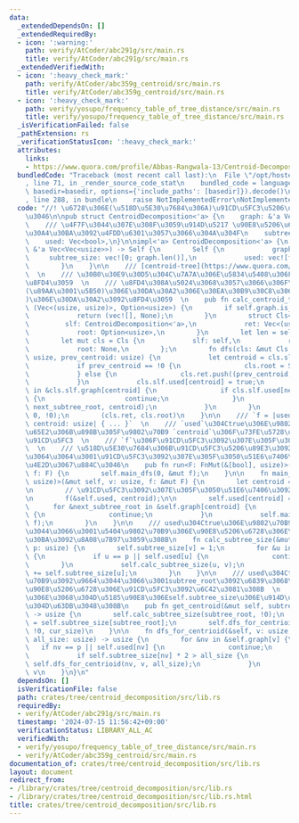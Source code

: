 ```yaml
---
data:
  _extendedDependsOn: []
  _extendedRequiredBy:
  - icon: ':warning:'
    path: verify/AtCoder/abc291g/src/main.rs
    title: verify/AtCoder/abc291g/src/main.rs
  _extendedVerifiedWith:
  - icon: ':heavy_check_mark:'
    path: verify/AtCoder/abc359g_centroid/src/main.rs
    title: verify/AtCoder/abc359g_centroid/src/main.rs
  - icon: ':heavy_check_mark:'
    path: verify/yosupo/frequency_table_of_tree_distance/src/main.rs
    title: verify/yosupo/frequency_table_of_tree_distance/src/main.rs
  _isVerificationFailed: false
  _pathExtension: rs
  _verificationStatusIcon: ':heavy_check_mark:'
  attributes:
    links:
    - https://www.quora.com/profile/Abbas-Rangwala-13/Centroid-Decomposition-of-a-Tree)
  bundledCode: "Traceback (most recent call last):\n  File \"/opt/hostedtoolcache/Python/3.10.15/x64/lib/python3.10/site-packages/onlinejudge_verify/documentation/build.py\"\
    , line 71, in _render_source_code_stat\n    bundled_code = language.bundle(stat.path,\
    \ basedir=basedir, options={'include_paths': [basedir]}).decode()\n  File \"/opt/hostedtoolcache/Python/3.10.15/x64/lib/python3.10/site-packages/onlinejudge_verify/languages/rust.py\"\
    , line 288, in bundle\n    raise NotImplementedError\nNotImplementedError\n"
  code: "//! \u6728\u306E(\u518D\u5E30\u7684\u306A)\u91CD\u5FC3\u5206\u89E3\u3092\u884C\
    \u3046\n\npub struct CentroidDecomposition<'a> {\n    graph: &'a Vec<Vec<usize>>,\n\
    \    /// \u4F7F\u3044\u307E\u308F\u3059\u914D\u5217 \u90E8\u5206\u6728\u306E\u30B5\
    \u30A4\u30BA\u3092\u4FDD\u6301\u3057\u3066\u304A\u304F\n    subtree_size: Vec<usize>,\n\
    \    used: Vec<bool>,\n}\n\nimpl<'a> CentroidDecomposition<'a> {\n    pub fn new(graph:\
    \ &'a Vec<Vec<usize>>) -> Self {\n        Self {\n            graph,\n       \
    \     subtree_size: vec![0; graph.len()],\n            used: vec![false; graph.len()],\n\
    \        }\n    }\n\n    /// [centroid-tree](https://www.quora.com/profile/Abbas-Rangwala-13/Centroid-Decomposition-of-a-Tree)\
    \  \n    /// \u30B0\u30E9\u30D5\u304C\u7A7A\u306E\u5834\u5408\u306F(vec![], None)\u3092\
    \u8FD4\u3059  \n    /// \u8FD4\u308A\u5024\u3068\u3057\u3066\u306F\u3001centroid-tree\u306E\
    (\u89AA\u3001\u5B50)\u306E\u30DA\u30A2\u306E\u30EA\u30B9\u30C8\u3068Some(\u6839\
    )\u306E\u30DA\u30A2\u3092\u8FD4\u3059  \n    pub fn calc_centroid_tree(self) ->\
    \ (Vec<(usize, usize)>, Option<usize>) {\n        if self.graph.is_empty() {\n\
    \            return (vec![], None);\n        }\n        struct Cls<'a> {\n   \
    \         slf: CentroidDecomposition<'a>,\n            ret: Vec<(usize, usize)>,\n\
    \            root: Option<usize>,\n        }\n        let len = self.graph.len();\n\
    \        let mut cls = Cls {\n            slf: self,\n            ret: Vec::with_capacity(len),\n\
    \            root: None,\n        };\n        fn dfs(cls: &mut Cls, subtree_root:\
    \ usize, prev_centroid: usize) {\n            let centroid = cls.slf.get_centroid(subtree_root);\n\
    \            if prev_centroid == !0 {\n                cls.root = Some(centroid);\n\
    \            } else {\n                cls.ret.push((prev_centroid, centroid));\n\
    \            }\n            cls.slf.used[centroid] = true;\n            for &next_subtree_root\
    \ in &cls.slf.graph[centroid] {\n                if cls.slf.used[next_subtree_root]\
    \ {\n                    continue;\n                }\n                dfs(cls,\
    \ next_subtree_root, centroid);\n            }\n        }\n        dfs(&mut cls,\
    \ 0, !0);\n        (cls.ret, cls.root)\n    }\n\n    /// `f = |used: &[bool],\
    \ centroid: usize| { ... }`  \n    /// `used`\u304Ctrue\u306E\u9802\u70B9\u306F\
    \u65E2\u306B\u898B\u305F\u9802\u70B9 `centroid`\u306F\u73FE\u5728\u8003\u3048\u308B\
    \u91CD\u5FC3  \n    /// `f`\u306F\u91CD\u5FC3\u3092\u307E\u305F\u3050\u51E6\u7406\
    \  \n    /// \u518D\u5E30\u7684\u306B\u91CD\u5FC3\u5206\u89E3\u3092\u884C\u3044\
    \u3064\u3064\u3001\u91CD\u5FC3\u3092\u307E\u305F\u3050\u51E6\u7406\u3092\u9014\
    \u4E2D\u3067\u884C\u3046\n    pub fn run<F: FnMut(&[bool], usize)>(mut self, mut\
    \ f: F) {\n        self.main_dfs(0, &mut f);\n    }\n\n    fn main_dfs<F: FnMut(&[bool],\
    \ usize)>(&mut self, v: usize, f: &mut F) {\n        let centroid = self.get_centroid(v);\n\
    \n        // \u91CD\u5FC3\u3092\u307E\u305F\u3050\u51E6\u7406\u3092\u884C\u3046\
    \n        f(&self.used, centroid);\n\n        self.used[centroid] = true;\n  \
    \      for &next_subtree_root in &self.graph[centroid] {\n            if self.used[next_subtree_root]\
    \ {\n                continue;\n            }\n            self.main_dfs(next_subtree_root,\
    \ f);\n        }\n    }\n\n    /// used\u304Ctrue\u306E\u9802\u70B9\u3092\u9664\
    \u3044\u3066\u3001\u5404\u9802\u70B9\u306E\u90E8\u5206\u6728\u306E\u30B5\u30A4\
    \u30BA\u3092\u8A08\u7B97\u3059\u308B\n    fn calc_subtree_size(&mut self, v: usize,\
    \ p: usize) {\n        self.subtree_size[v] = 1;\n        for &u in &self.graph[v]\
    \ {\n            if u == p || self.used[u] {\n                continue;\n    \
    \        }\n            self.calc_subtree_size(u, v);\n            self.subtree_size[v]\
    \ += self.subtree_size[u];\n        }\n    }\n\n    /// used\u304Ctrue\u306E\u9802\
    \u70B9\u3092\u9664\u3044\u3066\u3001subtree_root\u3092\u6839\u3068\u3059\u308B\
    \u90E8\u5206\u6728\u306E\u91CD\u5FC3\u3092\u6C42\u3081\u308B  \n    /// \u3053\
    \u306E\u3068\u304D\u5185\u90E8\u306Eself.subtree_size\u306E\u914D\u5217\u3092\u66F8\
    \u304D\u63DB\u3048\u308B\n    pub fn get_centroid(&mut self, subtree_root: usize)\
    \ -> usize {\n        self.calc_subtree_size(subtree_root, !0);\n        let cur_size\
    \ = self.subtree_size[subtree_root];\n        self.dfs_for_centrioid(subtree_root,\
    \ !0, cur_size)\n    }\n\n    fn dfs_for_centrioid(&self, v: usize, p: usize,\
    \ all_size: usize) -> usize {\n        for &nv in &self.graph[v] {\n         \
    \   if nv == p || self.used[nv] {\n                continue;\n            }\n\
    \            if self.subtree_size[nv] * 2 > all_size {\n                return\
    \ self.dfs_for_centrioid(nv, v, all_size);\n            }\n        }\n       \
    \ v\n    }\n}\n"
  dependsOn: []
  isVerificationFile: false
  path: crates/tree/centroid_decomposition/src/lib.rs
  requiredBy:
  - verify/AtCoder/abc291g/src/main.rs
  timestamp: '2024-07-15 11:56:42+09:00'
  verificationStatus: LIBRARY_ALL_AC
  verifiedWith:
  - verify/yosupo/frequency_table_of_tree_distance/src/main.rs
  - verify/AtCoder/abc359g_centroid/src/main.rs
documentation_of: crates/tree/centroid_decomposition/src/lib.rs
layout: document
redirect_from:
- /library/crates/tree/centroid_decomposition/src/lib.rs
- /library/crates/tree/centroid_decomposition/src/lib.rs.html
title: crates/tree/centroid_decomposition/src/lib.rs
---
```

